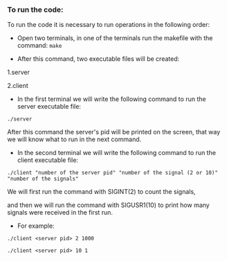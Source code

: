 ### To run the code:
To run the code it is necessary to run operations in the following order:

- Open two terminals, in one of the terminals run the makefile with the command: `make`

- After this command, two executable files will be created:

1.server

2.client
 
-  In the first terminal we will write the following command to run the server executable file:

 `./server `
  
After this command the server's pid will be printed on the screen,
that way we will know what to run in the next command.

- In the second terminal we will write the following command to run the client executable file:

 `./client "number of the server pid" "number of the signal (2 or 10)" "number of the signals" `
  
We will first run the command with SIGINT(2) to count the signals,

and then we will run the command with SIGUSR1(10) to print how many signals were received in the first run.

- For example:

 `./client <server pid> 2 1000 `
 
 `./client <server pid> 10 1 `
 
